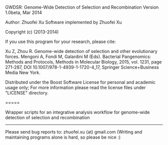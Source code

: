 GWDSR: Genome-Wide Detection of Selection and Recombination
Version 1.0beta, Mar 2014

Author: Zhuofei Xu
Software implemented by Zhuofei Xu

Copyright (c) (2013-2014) 

If you use this program for your research, please cite:

Xu Z, Zhou R. Genome-wide detection of selection and other evolutionary forces. Mengoni A, Fondi M, Galardini M (Eds). Bacterial Pangenomics: Methods and Protocols, Methods in Molecular Biology, 2015, vol. 1231, page 271-287, DOI 10.1007/978-1-4939-1-1720-4_17, Springer Science+Business Media New York.

Distributed under the Boost Software License for personal and academic usage only;
For more information please read the license files under "LICENSE" directory.

=====

Wrapper scripts for an integrative analysis workflow for genome-wide detection of selection and recombination


------------------------------------------------------------------------------
Please send bug reports to: zhuofei.xu (at) gmail.com
(Writing and maintaining programs alone is hard, so please be nice :)
